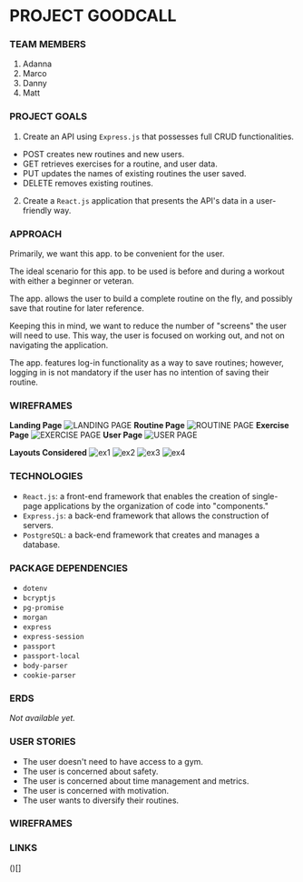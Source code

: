 

# PROJECT GOODCALL

### TEAM MEMBERS

1. Adanna
2. Marco
3. Danny
4. Matt

### PROJECT GOALS

1. Create an API using `Express.js` that possesses full CRUD functionalities.
- POST creates new routines and new users.
- GET retrieves exercises for a routine, and user data.
- PUT updates the names of existing routines the user saved.
- DELETE removes existing routines.
2. Create a `React.js` application that presents the API's data in a user-friendly way.

### APPROACH

Primarily, we want this app. to be convenient for the user.

The ideal scenario for this app. to be used is before and during a workout with either a beginner or veteran.

The app. allows the user to build a complete routine on the fly, and possibly save that routine for later reference.

Keeping this in mind, we want to reduce the number of "screens" the user will need to use. This way, the user is focused on working out, and not on navigating the application.

The app. features log-in functionality as a way to save routines; however, logging in is not mandatory if the user has no intention of saving their routine.

### WIREFRAMES

**Landing Page**
![LANDING PAGE](https://i.imgur.com/GFbUedP.jpg)
**Routine Page**
![ROUTINE PAGE](https://i.imgur.com/GWk8oQu.jpg)
**Exercise Page**
![EXERCISE PAGE](https://i.imgur.com/8KhujYq.jpg)
**User Page**
![USER PAGE](https://i.imgur.com/LVx2hUx.jpg)

**Layouts Considered**
![ex1](https://i.imgur.com/KwBGOAg.jpg)
![ex2](https://i.imgur.com/0UsJrtz.jpg)
![ex3](https://i.imgur.com/jZJZp9c.jpg)
![ex4](https://i.imgur.com/t0WShso.jpg)

### TECHNOLOGIES

- `React.js`: a front-end framework that enables the creation of single-page applications by the organization of code into "components."
- `Express.js`: a back-end framework that allows the construction of servers.
- `PostgreSQL`: a back-end framework that creates and manages a database.

### PACKAGE DEPENDENCIES

- `dotenv`
- `bcryptjs`
- `pg-promise`
- `morgan`
- `express`
- `express-session`
- `passport`
- `passport-local`
- `body-parser`
- `cookie-parser`

### ERDS

_Not available yet._

### USER STORIES

- The user doesn't need to have access to a gym.
- The user is concerned about safety.
- The user is concerned about time management and metrics.
- The user is concerned with motivation.
- The user wants to diversify their routines.

### WIREFRAMES

### LINKS

()[]

